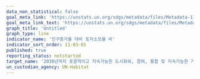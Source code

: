 ```yaml
---
data_non_statistical: false
goal_meta_link: 'https://unstats.un.org/sdgs/metadata/files/Metadata-11-03-01.pdf'
goal_meta_link_text: 'https://unstats.un.org/sdgs/metadata/files/Metadata-11-03-01.pdf'
graph_title: 'Untitled'
graph_type: line
indicator_name: '인구증가율 대비 토지소모율 비'
indicator_sort_order: 11-03-01
published: true
reporting_status: notstarted
target_name: '2030년까지 포괄적이고 지속가능한 도시화와, 참여, 통합 및 지속가능한 거주지 계획 및 관리 역량 강화'
un_custodian_agency: UN-Habitat
---
```

